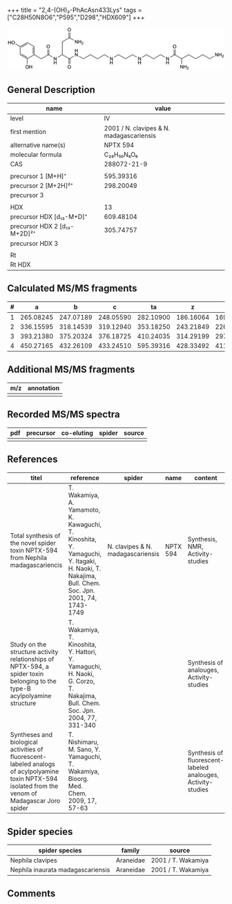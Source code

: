 +++
title = "2,4-(OH)₂-PhAcAsn433Lys"
tags = ["C28H50N8O6","P595","D298","HDX609"]
+++

![](/img/2-4-OH2-PhAcAsn433Lys.png)

## General Description

| name                         | value                                    |
|------------------------------|------------------------------------------|
| level                        | IV                                       |
| first mention                | 2001 / N. clavipes & N. madagascariensis |
| alternative name(s)          | NPTX 594                                 |
| molecular formula            | C₂₈H₅₀N₈O₆                               |
| CAS                          | 288072-21-9                              |
|                              |                                          |
| precursor 1 [M+H]⁺           | 595.39316                                |
| precursor 2 [M+2H]²⁺         | 298.20049                                |
| precursor 3                  |                                          |
|                              |                                          |
| HDX                          | 13                                       |
| precursor HDX   [d₁₃-M+D]⁺   | 609.48104                                |
| precursor HDX 2 [d₁₃-M+2D]²⁺ | 305.74757                                |
| precursor HDX 3              |                                          |
|                              |                                          |
| Rt                           |                                          |
| Rt HDX                       |                                          |

## Calculated MS/MS fragments

| # | a         | b         | c         | ta        | z         | y         | tz        |
|---|-----------|-----------|-----------|-----------|-----------|-----------|-----------|
| 1 | 265.08245 | 247.07189 | 248.05590 | 282.10900 | 186.16064 | 169.13409 | 203.18719 |
| 2 | 336.15595 | 318.14539 | 319.12940 | 353.18250 | 243.21849 | 226.19194 | 260.24504 |
| 3 | 393.21380 | 375.20324 | 376.18725 | 410.24035 | 314.29199 | 297.26544 | 331.31854 |
| 4 | 450.27165 | 432.26109 | 433.24510 | 595.39316 | 428.33492 | 411.30837 | 445.36147 |

## Additional MS/MS fragments

| m/z       | annotation |
|-----------|------------|
|           |            |

## Recorded MS/MS spectra

| pdf | precursor | co-eluting | spider    | source                              |
|-----|-----------|------------|-----------|-------------------------------------|
|     |           |            |           |                                     |

## References

| titel                                                                                                                                                | reference                                                                                                                                        | spider                            | name     | content                                                      | link                                                                        |
|------------------------------------------------------------------------------------------------------------------------------------------------------|--------------------------------------------------------------------------------------------------------------------------------------------------|-----------------------------------|----------|--------------------------------------------------------------|-----------------------------------------------------------------------------|
| Total synthesis of the novel spider toxin NPTX-594 from Nephila madagascariencis                                                                     | T. Wakamiya, A. Yamamoto, K. Kawaguchi, T. Kinoshita, Y. Yamaguchi, Y. Itagaki, H. Naoki, T. Nakajima, Bull. Chem. Soc. Jpn. 2001, 74, 1743-1749 | N. clavipes & N. madagascariensis | NPTX 594 | Synthesis, NMR, Activity-studies                             | [Link](https://www.journal.csj.jp/doi/10.1246/bcsj.74.1743)                 |
| Study on the structure activity relationships of NPTX-594, a spider toxin belonging to the type-B acylpolyamine structure                            | T. Wakamiya, T. Kinoshita, Y. Hattori, Y. Yamaguchi, H. Naoki, G. Corzo, T. Nakajima, Bull. Chem. Soc. Jpn. 2004, 77, 331-340                    |                                   |          | Synthesis of analouges, Activity-studies                     | [Link](https://www.journal.csj.jp/doi/10.1246/bcsj.77.331)                  |
| Syntheses and biological activities of fluorescent-labeled analogs of acylpolyamine toxin NPTX-594 isolated from the venom of Madagascar Joro spider | T. Nishimaru, M. Sano, Y. Yamaguchi, T. Wakamiya, Bioorg. Med. Chem. 2009, 17, 57-63                                                             |                                   |          | Synthesis of fluorescent-labeled analouges, Activity-studies | [Link](https://www.sciencedirect.com/science/article/pii/S0968089608010882) | 

## Spider species

| spider species                    | family    | source             |
|-----------------------------------|-----------|--------------------|
| Nephila clavipes                  | Araneidae | 2001 / T. Wakamiya |
| Nephila inaurata madagascariensis | Araneidae | 2001 / T. Wakamiya |

## Comments